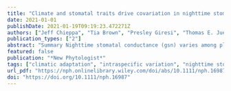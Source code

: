 ```yaml
---
title: "Climate and stomatal traits drive covariation in nighttime stomatal conductance and daytime gas exchange rates in a widespread C4 grass"
date: 2021-01-01
publishDate: 2021-01-19T09:19:23.472271Z
authors: ["Jeff Chieppa", "Tia Brown", "Presley Giresi", "Thomas E. Juenger", "Víctor Resco de Dios", "David T. Tissue", "Michael J. Aspinwall"]
publication_types: ["2"]
abstract: "Summary Nighttime stomatal conductance (gsn) varies among plant functional types and species, but factors shaping the evolution of gsn remain unclear. Examinations of intraspecific variation in gsn as a function of climate and co-varying leaf traits may provide new insight into the evolution of gsn and its adaptive significance. We grew 11 genotypes of Panicum virgatum (switchgrass) representing differing home-climates in a common garden experiment and measured nighttime and daytime leaf gas exchange, as well as stomatal density (SD) and size during early-, mid-, and late-summer. We used piecewise structural equation modelling to determine direct and indirect relationships between home-climate, gas exchange, and stomatal traits. We found no direct relationship between home-climate and gsn. However, genotypes from hotter climates possessed higher SD, which resulted in higher gsn. Across genotypes, higher gsn was associated with higher daytime stomatal conductance and net photosynthesis. Our results indicate that higher gsn may arise in genotypes from hotter climates via increased SD. High SD may provide benefits to genotypes from hotter climates through enhanced daytime transpirational cooling or by permitting maximal gas exchange when conditions are suitable. These results highlight the role of climate and trait coordination in shaping genetic differentiation in gsn."
featured: false
publication: "*New Phytologist*"
tags: ["climatic adaptation", "intraspecific variation", "nighttime stomatal conductance", "Panicum virgatum", "photosynthesis", "stomatal density"]
url_pdf: "https://nph.onlinelibrary.wiley.com/doi/abs/10.1111/nph.16987"
doi: "https://doi.org/10.1111/nph.16987"
---
```


